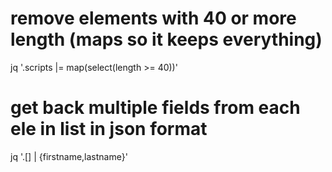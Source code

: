 
# remove elements with 40 or more length (maps so it keeps everything)
jq '.scripts |= map(select(length >= 40))'

# get back multiple fields from each ele in list in json format
jq '.[] | {firstname,lastname}'
